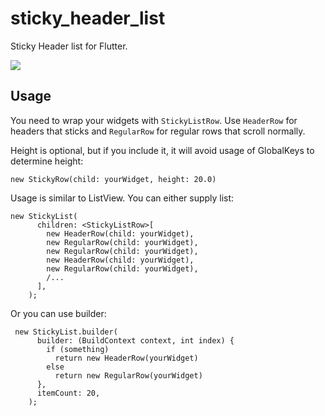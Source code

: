 # sticky_header_list
Sticky Header list for Flutter.

![](https://i.imgur.com/8M4nMcO.gif)


## Usage

You need to wrap your widgets with `StickyListRow`. Use `HeaderRow` for headers that sticks
and `RegularRow` for regular rows that scroll normally.

Height is optional, but if you include it, it will avoid usage of GlobalKeys to determine height: 

`new StickyRow(child: yourWidget, height: 20.0)`

Usage is similar to ListView. You can either supply list:

    new StickyList(
          children: <StickyListRow>[
            new HeaderRow(child: yourWidget),
            new RegularRow(child: yourWidget),
            new RegularRow(child: yourWidget),
            new HeaderRow(child: yourWidget),
            new RegularRow(child: yourWidget),
            /...
          ],
        );
        
Or you can use builder:

     new StickyList.builder(
          builder: (BuildContext context, int index) {
            if (something)
              return new HeaderRow(yourWidget)
            else
              return new RegularRow(yourWidget)
          },
          itemCount: 20,
        );
        
